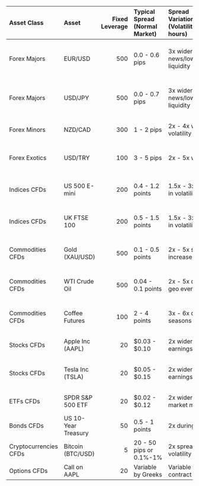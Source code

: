 | Asset Class           | Asset               | Fixed Leverage | Typical Spread (Normal Market) | Spread Variation (Volatility/After-hours) | Commission                | Swap/Overnight Fee                  | Notes                                     |
| :-------------------- | :------------------ | -------------: | :----------------------------- | :---------------------------------------- | :------------------------ | :---------------------------------- | :---------------------------------------- |
| Forex Majors          | EUR/USD             |            500 | 0.0 - 0.6 pips                 | 3x wider in news/low liquidity            | None (standard)           | Interest rate differential + markup | Highly liquid, overnight swaps apply      |
| Forex Majors          | USD/JPY             |            500 | 0.0 - 0.7 pips                 | 3x wider in news/low liquidity            | None (standard)           | Interest rate differential + markup | Highly liquid, overnight swaps apply      |
| Forex Minors          | NZD/CAD             |            300 | 1 - 2 pips                     | 2x - 4x wider in volatility               | None (standard)           | Interest rate differential + markup | Less liquid, wider spreads                |
| Forex Exotics         | USD/TRY             |            100 | 3 - 5 pips                     | 2x - 5x wider                             | None (standard)           | High swap due to volatility         | High volatility, high risk spreads        |
| Indices CFDs          | US 500 E-mini       |            200 | 0.4 - 1.2 points               | 1.5x - 3x wider in volatility             | Usually commission-free   | Variable overnight fee              | Basket of stocks, varying hours           |
| Indices CFDs          | UK FTSE 100         |            200 | 0.5 - 1.5 points               | 1.5x - 3x wider in volatility             | Usually commission-free   | Variable overnight fee              | Basket of stocks, varying hours           |
| Commodities CFDs      | Gold (XAU/USD)      |            500 | 0.1 - 0.5 points               | 2x - 5x spread increase geo risk          | No commission             | Daily financing fee                 | Spot and futures CFDs available           |
| Commodities CFDs      | WTI Crude Oil       |            500 | 0.04 - 0.1 points              | 2x - 5x during geo events                 | No commission             | Daily financing fee                 | High volatility, 24/5 trading             |
| Commodities CFDs      | Coffee Futures      |            100 | 2 - 4 points                   | 3x - 6x during seasons                    | No commission             | Daily financing fee                 | Agricultural product, seasonal volatility |
| Stocks CFDs           | Apple Inc (AAPL)    |             20 | $0.03 - $0.10                  | 2x wider at earnings/news                 | $0.01 - $0.05 per share   | Dividend adjustments + swap         | Commission mandatory                      |
| Stocks CFDs           | Tesla Inc (TSLA)    |             20 | $0.05 - $0.15                  | 2x wider at earnings/news                 | $0.02 - $0.06 per share   | Dividend adjustments + swap         | High volatility, commission mandatory     |
| ETFs CFDs             | SPDR S&P 500 ETF    |             20 | $0.02 - $0.12                  | 2x wider during market moves              | Similar to stocks         | Dividend adjustments + swap         | Basket exposure                           |
| Bonds CFDs            | US 10-Year Treasury |             50 | 0.5 - 1 points                 | 2x during stress                          | Usually commission-free   | Interest-based swaps                | Low volatility                            |
| Cryptocurrencies CFDs | Bitcoin (BTC/USD)   |              5 | 20 - 50 pips or 0.1%-1%        | 2x spreads in volatility spikes           | Typically commission-free | High overnight fees                 | 24/7 trading, very volatile               |
| Options CFDs          | Call on AAPL        |             20 | Variable by Greeks             | Variable per contract                     | nan                       | Complex pricing, high risk          | nan                                       |
